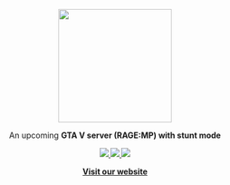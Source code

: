 <p align="center">
  <a href="https://ess-ro.com">
    <img src="https://i.imgur.com/zoKTqrU.png" width="200px"/>
  </a>
</p>

<p align="center">
  An upcoming <b>GTA V server<b/> (RAGE:MP) with stunt mode
</p>

<p align="center">
  <a href="https://www.youtube.com/channel/UCDmU7SufT8Datt9xw6dxQ_A">
    <img src="https://img.shields.io/badge/Youtube-f00?logo=youtube&logoColor=white" />
  </a>
  <a href="https://steamcommunity.com/groups/ess-gta-v">
    <img src="https://img.shields.io/badge/Steam-112?logo=steam&logoColor=white" />
  </a>
  <a href="https://ess-ro.com/discord">
    <img src="https://img.shields.io/badge/Discord-78d?logo=discord&logoColor=white" />
  </a>
</p>
  
<p align="center">
  <a href="https://ess-ro.com"><strong>Visit our website</strong></a>
</p>
